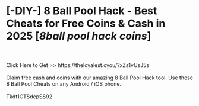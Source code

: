 # [-DIY-] 8 Ball Pool Hack - Best Cheats for Free Coins & Cash in 2025 [*8ball pool hack coins*]
<br>
<br>Click Here to Get >> https://theloyalest.cyou/?xZs1vUsJ5s
<br>
<br>Claim free cash and coins with our amazing 8 Ball Pool Hack tool. Use these 8 Ball Pool Cheats on any Android / iOS phone.
<br>
<br>Tkdt1CTSdcpSS92

